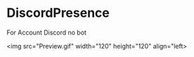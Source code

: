 # DiscordPresence
For Account Discord no bot

<img src="Preview.gif" width="120" height="120" align="left>
